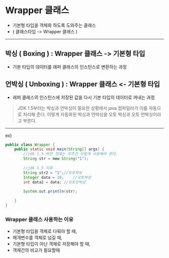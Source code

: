 # Wrapper 클래스
- 기본형 타입을 객체화 하도록 도와주는 클래스
- ( 클래스타입 -> Wrapper 클래스 )

---

## 박싱 ( Boxing ) : Wrapper 클래스 -> 기본형 타입
- 기본 타입의 데이터를 래퍼 클래스의 인스턴스로 변환하는 과정


## 언박싱 ( Unboxing ) : Wrapper 클래스 <- 기본형 타입
- 래퍼 클래스의 인스턴스에 저장된 값을 다시 기본 타입의 데이터로 꺼내는 과정


> JDK 1.5부터는 박싱과 언박싱이 필요한 상황에서 java 컴파일러가 이를 자동으로 처리해 준다.
> 이렇게 자동화된 박싱과 언박싱을 오토 박싱과 오토 언박싱이라고 부른다.

---

ex)
```java
public class Wrapper {
    public static void main(String[] args) {
        //jdk 1.5 버전 전에는 무조건 이렇게 사용해야 한다.
        String str = new String("1");
        
        //jdk 1.5 이후
        String str2 = "1";//오토박싱
        Integer data = 10;    //오토박싱
        int data2 = data; //오토언박싱
         
        System.out.println(str);
        
    }
}
```

### Wrapper 클래스 사용하는 이유
- 기본형 타입을 객체로 다뤄야 할 때,
- 매개변수를 객체로 넘길 때,
- 기본형 타입이 아닌 객체로 저장해야 할 때,
- 객체간의 비교가 필요할때
